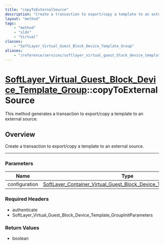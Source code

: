 ```yaml
---
title: "copyToExternalSource"
description: "Create a transaction to export/copy a template to an external source."
layout: "method"
tags:
    - "method"
    - "sldn"
    - "Virtual"
classes:
    - "SoftLayer_Virtual_Guest_Block_Device_Template_Group"
aliases:
    - "/reference/services/softlayer_virtual_guest_block_device_template_group/copyToExternalSource"
---
```

# [SoftLayer_Virtual_Guest_Block_Device_Template_Group](/reference/services/SoftLayer_Virtual_Guest_Block_Device_Template_Group)::copyToExternalSource


This method generates a transaction to export/copy a template to an external source. 


## Overview 
Create a transaction to export/copy a template to an external source.

-----

### Parameters 
|Name | Type | Description |
| --- | --- | --- |
|configuration| <a href='/reference/datatypes/SoftLayer_Container_Virtual_Guest_Block_Device_Template_Configuration'>SoftLayer_Container_Virtual_Guest_Block_Device_Template_Configuration </a>| |


### Required Headers
* authenticate
* SoftLayer_Virtual_Guest_Block_Device_Template_GroupInitParameters


### Return Values
* boolean





